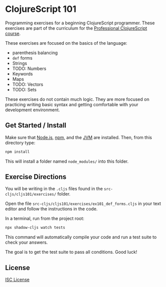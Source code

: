 # ClojureScript 101

Programming exercises for a beginning ClojureScript programmer. These exercises
are part of the curriculum for the [Professional ClojureScript course].

These exercises are focused on the basics of the language:

- parenthesis balancing
- `def` forms
- Strings
- TODO: Numbers
- Keywords
- Maps
- TODO: Vectors
- TODO: Sets

These exercises do not contain much logic. They are more focused on practicing
writing basic syntax and getting comfortable with your development environment.

## Get Started / Install

Make sure that [Node.js], [npm], and the [JVM] are installed. Then, from this directory type:

```sh
npm install
```

This will install a folder named `node_modules/` into this folder.

## Exercise Directions

You will be writing in the `.cljs` files found in the `src-cljs/cljs101/exercises/` folder.

Open the file `src-cljs/cljs101/exercises/ex101_def_forms.cljs` in your text
editor and follow the instructions in the code.

In a terminal, run from the project root:

```sh
npx shadow-cljs watch tests
```

This command will automatically compile your code and run a test suite to check your answers.

The goal is to get the test suite to pass all conditions. Good luck!

## License

[ISC License](LICENSE.md)

[Professional ClojureScript course]:https://cljs.pro
[Node.js]:https://nodejs.org/
[npm]:https://en.wikipedia.org/wiki/Npm_(software)
[JVM]:https://adoptopenjdk.net/
